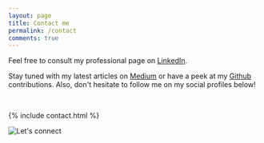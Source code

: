 ```yaml
---
layout: page
title: Contact me
permalink: /contact
comments: true
---
```


<div class="row justify-content-between">
<div class="col-md-8 pr-5">


<p>Feel free to consult my professional page on <a href="{{ site.linkedin }}">LinkedIn</a>.</p>

<p>Stay tuned with my latest articles on <a href="{{ site.medium }}">Medium</a> or have a peek at my <a href="{{ site.github }}">Github</a> contributions. Also, don't hesitate to follow me on my social profiles below!</p>

<br />

{% include contact.html %}

</div>

<div class="col-md-4">
  <img class="img-fluid" src="https://images.unsplash.com/photo-1456324504439-367cee3b3c32?ixlib=rb-1.2.1&ixid=eyJhcHBfaWQiOjEyMDd9&auto=format&fit=crop&w=2100&q=80" alt="Let's connect">
</div>
</div>
